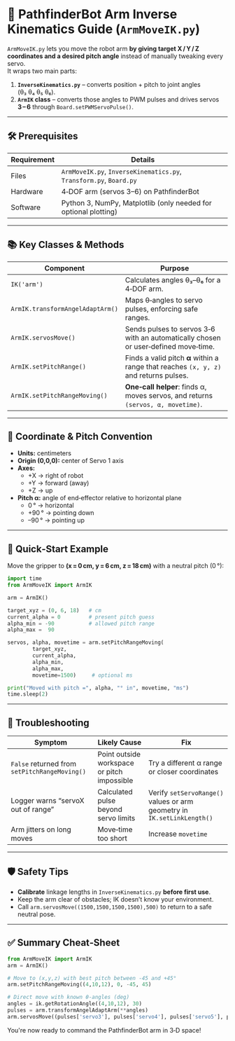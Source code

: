 
# 🦾 PathfinderBot Arm Inverse Kinematics Guide (`ArmMoveIK.py`)

`ArmMoveIK.py` lets you move the robot arm **by giving target X / Y / Z coordinates and a desired pitch angle** instead of manually tweaking every servo.  
It wraps two main parts:

1. **`InverseKinematics.py`** – converts position + pitch to joint angles (θ₃ θ₄ θ₅ θ₆).  
2. **`ArmIK` class** – converts those angles to PWM pulses and drives servos **3 – 6** through `Board.setPWMServoPulse()`.

---

## 🛠️ Prerequisites

| Requirement | Details |
|-------------|---------|
| Files       | `ArmMoveIK.py`, `InverseKinematics.py`, `Transform.py`, `Board.py` |
| Hardware    | 4‑DOF arm (servos 3–6) on PathfinderBot |
| Software    | Python 3, NumPy, Matplotlib (only needed for optional plotting) |

---

## 📚 Key Classes & Methods

| Component | Purpose |
|-----------|---------|
| `IK('arm')` | Calculates angles θ₃–θ₆ for a 4‑DOF arm. |
| `ArmIK.transformAngelAdaptArm()` | Maps θ‑angles to servo pulses, enforcing safe ranges. |
| `ArmIK.servosMove()` | Sends pulses to servos 3‑6 with an automatically chosen or user‑defined move‑time. |
| `ArmIK.setPitchRange()` | Finds a valid pitch **α** within a range that reaches `(x, y, z)` and returns pulses. |
| `ArmIK.setPitchRangeMoving()` | **One‑call helper**: finds α, moves servos, and returns `(servos, α, movetime)`. |

---

## 🧮 Coordinate & Pitch Convention

* **Units:** centimeters  
* **Origin (0,0,0):** center of Servo 1 axis  
* **Axes:**  
  * +X → right of robot  
  * +Y → forward (away)  
  * +Z → up  
* **Pitch α:** angle of end‑effector relative to horizontal plane  
  * 0 ° → horizontal  
  * +90 ° → pointing down  
  * –90 ° → pointing up

---

## 🚀 Quick‑Start Example

Move the gripper to **(x = 0 cm, y = 6 cm, z = 18 cm)** with a neutral pitch (0 °):

```python
import time
from ArmMoveIK import ArmIK

arm = ArmIK()

target_xyz = (0, 6, 18)   # cm
current_alpha = 0         # present pitch guess
alpha_min = -90           # allowed pitch range
alpha_max =  90

servos, alpha, movetime = arm.setPitchRangeMoving(
        target_xyz,
        current_alpha,
        alpha_min,
        alpha_max,
        movetime=1500)     # optional ms

print("Moved with pitch =", alpha, "° in", movetime, "ms")
time.sleep(2)
```

---

## 🤔 Troubleshooting

| Symptom | Likely Cause | Fix |
|---------|--------------|-----|
| `False` returned from `setPitchRangeMoving()` | Point outside workspace or pitch impossible | Try a different α range or closer coordinates |
| Logger warns “servoX out of range” | Calculated pulse beyond servo limits | Verify `setServoRange()` values or arm geometry in `IK.setLinkLength()` |
| Arm jitters on long moves | Move‑time too short | Increase `movetime` |

---

## 🛡️ Safety Tips

- **Calibrate** linkage lengths in `InverseKinematics.py` **before first use**.  
- Keep the arm clear of obstacles; IK doesn’t know your environment.  
- Call `arm.servosMove((1500,1500,1500,1500),500)` to return to a safe neutral pose.

---

## ✅ Summary Cheat‑Sheet

```python
from ArmMoveIK import ArmIK
arm = ArmIK()

# Move to (x,y,z) with best pitch between -45 and +45°
arm.setPitchRangeMoving((4,10,12), 0, -45, 45)

# Direct move with known θ‑angles (deg)
angles = ik.getRotationAngle((4,10,12), 30)
pulses = arm.transformAngelAdaptArm(**angles)
arm.servosMove((pulses['servo3'], pulses['servo4'], pulses['servo5'], pulses['servo6']), 1000)
```

You're now ready to command the PathfinderBot arm in 3‑D space!
